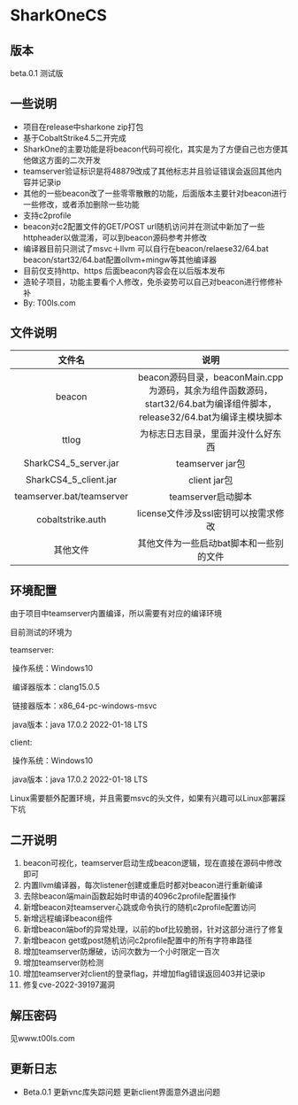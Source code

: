 # SharkOneCS

## 版本

beta.0.1 测试版

## 一些说明

- 项目在release中sharkone zip打包
- 基于CobaltStrike4.5二开完成
- SharkOne的主要功能是将beacon代码可视化，其实是为了方便自己也方便其他做这方面的二次开发
- teamserver验证标识是将48879改成了其他标志并且验证错误会返回其他内容并记录ip
- 其他的一些beacon改了一些零零散散的功能，后面版本主要针对beacon进行一些修改，或者添加删除一些功能
- 支持c2profile
- beacon对c2配置文件的GET/POST url随机访问并在测试中新加了一些httpheader以做混淆，可以到beacon源码参考并修改
- 编译器目前只测试了msvc＋llvm 可以自行在beacon/relaese32/64.bat beacon/start32/64.bat配置ollvm+mingw等其他编译器
- 目前仅支持http、https 后面beacon内容会在以后版本发布
- 造轮子项目，功能主要看个人修改，免杀姿势可以自己对beacon进行修修补补
- By: T00ls.com

## 文件说明

|          文件名           |                             说明                             |
| :-----------------------: | :----------------------------------------------------------: |
|          beacon           | beacon源码目录，beaconMain.cpp为源码，其余为组件函数源码，start32/64.bat为编译组件脚本，release32/64.bat为编译主模块脚本 |
|           ttlog           |              为标志日志目录，里面并没什么好东西              |
|   SharkCS4_5_server.jar   |                       teamserver jar包                       |
|   SharkCS4_5_client.jar   |                         client jar包                         |
| teamserver.bat/teamserver |                      teamserver启动脚本                      |
|     cobaltstrike.auth     |             license文件涉及ssl密钥可以按需求修改             |
|         其他文件          |           其他文件为一些启动bat脚本和一些别的文件            |



## 环境配置

由于项目中teamserver内置编译，所以需要有对应的编译环境

目前测试的环境为

teamserver:

​	操作系统：Windows10

​	编译器版本：clang15.0.5

​	链接器版本：x86_64-pc-windows-msvc

​	java版本：java 17.0.2 2022-01-18 LTS

client:

​	操作系统：Windows10

​	java版本：java 17.0.2 2022-01-18 LTS

Linux需要额外配置环境，并且需要msvc的头文件，如果有兴趣可以Linux部署踩下坑

## 二开说明

1. beacon可视化，teamserver启动生成beacon逻辑，现在直接在源码中修改即可
2. 内置llvm编译器，每次listener创建或重启时都对beacon进行重新编译
3. 去除beacon端main函数起始时申请的4096c2profile配置操作
4. 新增beacon对teamserver心跳或命令执行的随机c2profile配置访问
5. 新增远程编译beacon组件
6. 新增beacon端bof的异常处理，以前的bof比较脆弱，针对这部分进行了修复
7. 新增beacon get或post随机访问c2profile配置中的所有字符串路径
8. 增加teamserver防爆破，访问次数为一个小时限定一百次
9. 增加teamserver防检测
10. 增加teamserver对client的登录flag，并增加flag错误返回403并记录ip
11. 修复cve-2022-39197漏洞

## 解压密码

见www.t00ls.com

## 更新日志

- Beta.0.1 更新vnc库失踪问题 更新client界面意外退出问题
